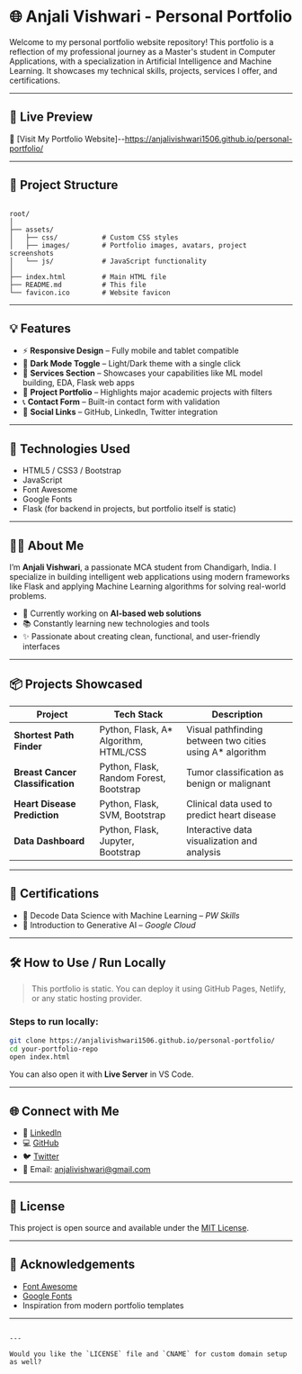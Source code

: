 
# 🌐 Anjali Vishwari - Personal Portfolio

Welcome to my personal portfolio website repository! This portfolio is a reflection of my professional journey as a Master's student in Computer Applications, with a specialization in Artificial Intelligence and Machine Learning. It showcases my technical skills, projects, services I offer, and certifications.

---

## 📌 Live Preview

🚀 [Visit My Portfolio Website]--https://anjalivishwari1506.github.io/personal-portfolio/

---

## 📁 Project Structure

```

root/
│
├── assets/
│   ├── css/           # Custom CSS styles
│   ├── images/        # Portfolio images, avatars, project screenshots
│   └── js/            # JavaScript functionality
│
├── index.html         # Main HTML file
├── README.md          # This file
└── favicon.ico        # Website favicon

````

---

## 💡 Features

- ⚡ **Responsive Design** – Fully mobile and tablet compatible  
- 🌙 **Dark Mode Toggle** – Light/Dark theme with a single click  
- 🧠 **Services Section** – Showcases your capabilities like ML model building, EDA, Flask web apps  
- 💼 **Project Portfolio** – Highlights major academic projects with filters  
- 📞 **Contact Form** – Built-in contact form with validation  
- 🔗 **Social Links** – GitHub, LinkedIn, Twitter integration  

---

## 🔧 Technologies Used

- HTML5 / CSS3 / Bootstrap  
- JavaScript  
- Font Awesome  
- Google Fonts  
- Flask (for backend in projects, but portfolio itself is static)

---

## 🧑‍💻 About Me

I’m **Anjali Vishwari**, a passionate MCA student from Chandigarh, India. I specialize in building intelligent web applications using modern frameworks like Flask and applying Machine Learning algorithms for solving real-world problems.

- 🔭 Currently working on **AI-based web solutions**
- 📚 Constantly learning new technologies and tools
- ✨ Passionate about creating clean, functional, and user-friendly interfaces

---

## 📦 Projects Showcased

| Project                             | Tech Stack                                 | Description                                                |
|------------------------------------|--------------------------------------------|------------------------------------------------------------|
| **Shortest Path Finder**           | Python, Flask, A* Algorithm, HTML/CSS      | Visual pathfinding between two cities using A* algorithm  |
| **Breast Cancer Classification**   | Python, Flask, Random Forest, Bootstrap    | Tumor classification as benign or malignant               |
| **Heart Disease Prediction**       | Python, Flask, SVM, Bootstrap               | Clinical data used to predict heart disease               |
| **Data Dashboard**                 | Python, Flask, Jupyter, Bootstrap           | Interactive data visualization and analysis               |

---

## 🧾 Certifications

- 📜 Decode Data Science with Machine Learning – *PW Skills*  
- 📜 Introduction to Generative AI – *Google Cloud*

---

## 🛠 How to Use / Run Locally

> This portfolio is static. You can deploy it using GitHub Pages, Netlify, or any static hosting provider.

### Steps to run locally:

```bash
git clone https://anjalivishwari1506.github.io/personal-portfolio/
cd your-portfolio-repo
open index.html
````

You can also open it with **Live Server** in VS Code.

---

## 🌐 Connect with Me

* 🔗 [LinkedIn](https://linkedin.com/in/anjalivishwari)
* 💻 [GitHub](https://github.com/anjalivishwari)
* 🐦 [Twitter](https://twitter.com/anjalivishwari)
* 📧 Email: [anjalivishwari@gmail.com](mailto:anjalivishwari@gmail.com)

---

## 📜 License

This project is open source and available under the [MIT License](LICENSE).

---

## 🙌 Acknowledgements

* [Font Awesome](https://fontawesome.com/)
* [Google Fonts](https://fonts.google.com/)
* Inspiration from modern portfolio templates

---

```

---

Would you like the `LICENSE` file and `CNAME` for custom domain setup as well?
```
